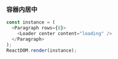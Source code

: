 
### 容器内居中

<!--start-code-->
```js
const instance = (
  <Paragraph rows={8}>
    <Loader center content="loading" />
  </Paragraph>
);
ReactDOM.render(instance);
```
<!--end-code-->
